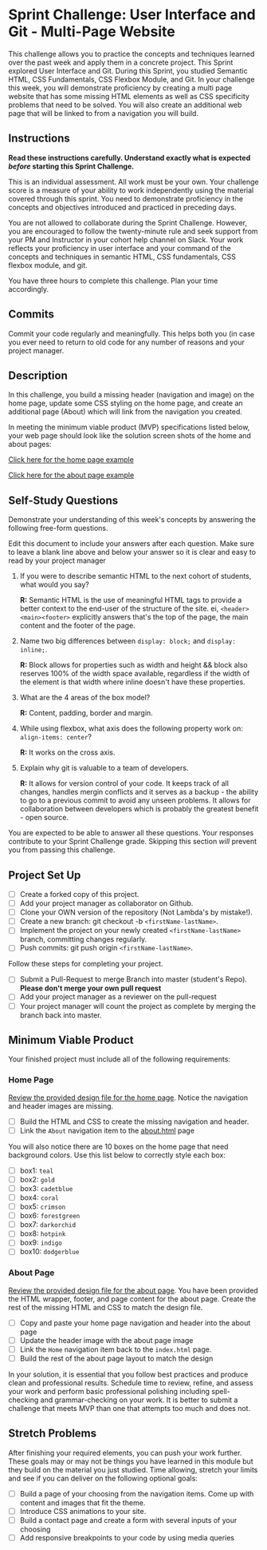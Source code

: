 # Sprint Challenge: User Interface and Git - Multi-Page Website

This challenge allows you to practice the concepts and techniques learned over the past week and apply them in a concrete project. This Sprint explored User Interface and Git. During this Sprint, you studied Semantic HTML, CSS Fundamentals, CSS Flexbox Module, and Git. In your challenge this week, you will demonstrate proficiency by creating a multi page website that has some missing HTML elements as well as CSS specificity problems that need to be solved. You will also create an additional web page that will be linked to from a navigation you will build.

## Instructions

**Read these instructions carefully. Understand exactly what is expected _before_ starting this Sprint Challenge.**

This is an individual assessment. All work must be your own. Your challenge score is a measure of your ability to work independently using the material covered through this sprint. You need to demonstrate proficiency in the concepts and objectives introduced and practiced in preceding days.

You are not allowed to collaborate during the Sprint Challenge. However, you are encouraged to follow the twenty-minute rule and seek support from your PM and Instructor in your cohort help channel on Slack. Your work reflects your proficiency in user interface and your command of the concepts and techniques in semantic HTML, CSS fundamentals, CSS flexbox module, and git.

You have three hours to complete this challenge. Plan your time accordingly.

## Commits

Commit your code regularly and meaningfully. This helps both you (in case you ever need to return to old code for any number of reasons and your project manager.

## Description

In this challenge, you build a missing header (navigation and image) on the home page, update some CSS styling on the home page, and create an additional page (About) which will link from the navigation you created.

In meeting the minimum viable product (MVP) specifications listed below, your web page should look like the solution screen shots of the home and about pages:

[Click here for the home page example](https://tk-assets.lambdaschool.com/39a49225-8ac9-43da-aa90-514fd60ae99a_sprint-challenge-ui-home-example.png)

[Click here for the about page example](https://tk-assets.lambdaschool.com/ede1bb1a-63ff-4801-8c02-3efa2f603190_sprint-challenge-ui-about-example.png)

## Self-Study Questions

Demonstrate your understanding of this week's concepts by answering the following free-form questions.

Edit this document to include your answers after each question. Make sure to leave a blank line above and below your answer so it is clear and easy to read by your project manager

1. If you were to describe semantic HTML to the next cohort of students, what would you say?

    **R:** Semantic HTML is the use of meaningful HTML tags to provide a better context to the end-user of the structure of the site. ei, `<header><main><footer>` explicitly answers that's the top of the page, the main content and the footer of the page.

2. Name two big differences between `display: block;` and `display: inline;`.

    **R:** Block allows for properties such as width and height && block also reserves 100% of the width space available, regardless if the width of the element is that width where inline doesn't have these properties.

3. What are the 4 areas of the box model?

    **R:** Content, padding, border and margin.

4. While using flexbox, what axis does the following property work on: `align-items: center`?

    **R:** It works on the cross axis.

5. Explain why git is valuable to a team of developers.

    **R:** It allows for version control of your code. It keeps track of all changes, handles mergin conflicts and it serves as a backup - the ability to go to a previous commit to avoid any unseen problems. It allows for collaboration between developers which is probably the greatest benefit - open source.

You are expected to be able to answer all these questions. Your responses contribute to your Sprint Challenge grade. Skipping this section _will_ prevent you from passing this challenge.

## Project Set Up

-   [ ] Create a forked copy of this project.
-   [ ] Add your project manager as collaborator on Github.
-   [ ] Clone your OWN version of the repository (Not Lambda's by mistake!).
-   [ ] Create a new branch: git checkout -b `<firstName-lastName>`.
-   [ ] Implement the project on your newly created `<firstName-lastName>` branch, committing changes regularly.
-   [ ] Push commits: git push origin `<firstName-lastName>`.

Follow these steps for completing your project.

-   [ ] Submit a Pull-Request to merge <firstName-lastName> Branch into master (student's Repo). **Please don't merge your own pull request**
-   [ ] Add your project manager as a reviewer on the pull-request
-   [ ] Your project manager will count the project as complete by merging the branch back into master.

## Minimum Viable Product

Your finished project must include all of the following requirements:

### Home Page

[Review the provided design file for the home page](design-files/home.png). Notice the navigation and header images are missing.

-   [ ] Build the HTML and CSS to create the missing navigation and header.
-   [ ] Link the `About` navigation item to the [about.html](about.html) page

You will also notice there are 10 boxes on the home page that need background colors. Use this list below to correctly style each box:

-   [ ] box1: `teal`
-   [ ] box2: `gold`
-   [ ] box3: `cadetblue`
-   [ ] box4: `coral`
-   [ ] box5: `crimson`
-   [ ] box6: `forestgreen`
-   [ ] box7: `darkorchid`
-   [ ] box8: `hotpink`
-   [ ] box9: `indigo`
-   [ ] box10: `dodgerblue`

### About Page

[Review the provided design file for the about page](design-files/about.png). You have been provided the HTML wrapper, footer, and page content for the about page. Create the rest of the missing HTML and CSS to match the design file.

-   [ ] Copy and paste your home page navigation and header into the about page
-   [ ] Update the header image with the about page image
-   [ ] Link the `Home` navigation item back to the `index.html` page.
-   [ ] Build the rest of the about page layout to match the design

In your solution, it is essential that you follow best practices and produce clean and professional results. Schedule time to review, refine, and assess your work and perform basic professional polishing including spell-checking and grammar-checking on your work. It is better to submit a challenge that meets MVP than one that attempts too much and does not.

## Stretch Problems

After finishing your required elements, you can push your work further. These goals may or may not be things you have learned in this module but they build on the material you just studied. Time allowing, stretch your limits and see if you can deliver on the following optional goals:

-   [ ] Build a page of your choosing from the navigation items. Come up with content and images that fit the theme.
-   [ ] Introduce CSS animations to your site.
-   [ ] Build a contact page and create a form with several inputs of your choosing
-   [ ] Add responsive breakpoints to your code by using media queries

